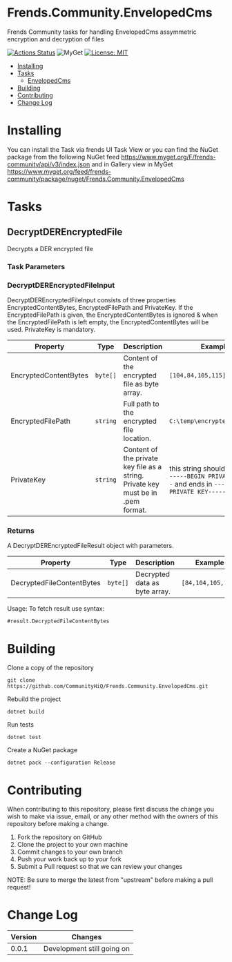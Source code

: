 # Frends.Community.EnvelopedCms

Frends Community tasks for handling EnvelopedCms assymmetric encryption and decryption of files

[![Actions Status](https://github.com/CommunityHiQ/Frends.Community.EnvelopedCms/workflows/PackAndPushAfterMerge/badge.svg)](https://github.com/CommunityHiQ/Frends.Community.EnvelopedCms/actions) ![MyGet](https://img.shields.io/myget/frends-community/v/Frends.Community.EnvelopedCms) [![License: MIT](https://img.shields.io/badge/License-MIT-yellow.svg)](https://opensource.org/licenses/MIT) 

- [Installing](#installing)
- [Tasks](#tasks)
     - [EnvelopedCms](#EnvelopedCms)
- [Building](#building)
- [Contributing](#contributing)
- [Change Log](#change-log)

# Installing

You can install the Task via frends UI Task View or you can find the NuGet package from the following NuGet feed
https://www.myget.org/F/frends-community/api/v3/index.json and in Gallery view in MyGet https://www.myget.org/feed/frends-community/package/nuget/Frends.Community.EnvelopedCms

# Tasks

## DecryptDEREncryptedFile

Decrypts a DER encrypted file

### Task Parameters

### DecryptDEREncryptedFileInput

DecryptDEREncryptedFileInput consists of three properties EncryptedContentBytes, EncryptedFilePath and PrivateKey. 
If the EncryptedFilePath is given, the EncryptedContentBytes is ignored & when the EncryptedFilePath is left empty, the EncryptedContentBytes will be used.
PrivateKey is mandatory.

| Property | Type | Description | Example |
| -------- | -------- | -------- | -------- |
| EncryptedContentBytes | `byte[]` | Content of the encrypted file as byte array. | `[104,84,105,115]` |
| EncryptedFilePath | `string` | Full path to the encrypted file location. | `C:\temp\encrypted_file.txt` |
| PrivateKey | `string` | Content of the private key file as a string. Private key must be in .pem format. | this string should start with `-----BEGIN PRIVATE KEY-----` and ends in `-----END PRIVATE KEY-----` |


### Returns

A DecryptDEREncryptedFileResult object with parameters.

| Property | Type | Description | Example |
| -------- | -------- | -------- | -------- |
| DecryptedFileContentBytes | `byte[]` | Decrypted data as byte array. | `[84,104,105,115]` |

Usage:
To fetch result use syntax:

`#result.DecryptedFileContentBytes`

# Building

Clone a copy of the repository

`git clone https://github.com/CommunityHiQ/Frends.Community.EnvelopedCms.git`

Rebuild the project

`dotnet build`

Run tests

`dotnet test`

Create a NuGet package

`dotnet pack --configuration Release`

# Contributing
When contributing to this repository, please first discuss the change you wish to make via issue, email, or any other method with the owners of this repository before making a change.

1. Fork the repository on GitHub
2. Clone the project to your own machine
3. Commit changes to your own branch
4. Push your work back up to your fork
5. Submit a Pull request so that we can review your changes

NOTE: Be sure to merge the latest from "upstream" before making a pull request!

# Change Log

| Version | Changes |
| ------- | ------- |
| 0.0.1   | Development still going on |
